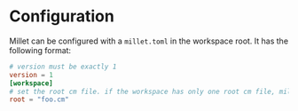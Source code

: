 # Configuration

Millet can be configured with a `millet.toml` in the workspace root. It has the following format:

```toml
# version must be exactly 1
version = 1
[workspace]
# set the root cm file. if the workspace has only one root cm file, millet will automatically discover it, but if there is more than one, it must be set here.
root = "foo.cm"
```
